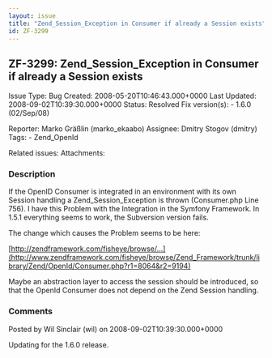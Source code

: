 ```yaml
---
layout: issue
title: "Zend_Session_Exception in Consumer if already a Session exists"
id: ZF-3299
---
```


ZF-3299: Zend\_Session\_Exception in Consumer if already a Session exists
-------------------------------------------------------------------------

 Issue Type: Bug Created: 2008-05-20T10:46:43.000+0000 Last Updated: 2008-09-02T10:39:30.000+0000 Status: Resolved Fix version(s): - 1.6.0 (02/Sep/08)
 
 Reporter:  Marko Gräßlin (marko\_ekaabo)  Assignee:  Dmitry Stogov (dmitry)  Tags: - Zend\_OpenId
 
 Related issues: 
 Attachments: 
### Description

If the OpenID Consumer is integrated in an environment with its own Session handling a Zend\_Session\_Exception is thrown (Consumer.php Line 756). I have this Problem with the Integration in the Symfony Framework. In 1.5.1 everything seems to work, the Subversion version fails.

The change which causes the Problem seems to be here:

[http://zendframework.com/fisheye/browse/…](http://www.zendframework.com/fisheye/browse/Zend_Framework/trunk/library/Zend/OpenId/Consumer.php?r1=8064&r2=9194)

Maybe an abstraction layer to access the session should be introduced, so that the OpenId Consumer does not depend on the Zend Session handling.

 

 

### Comments

Posted by Wil Sinclair (wil) on 2008-09-02T10:39:30.000+0000

Updating for the 1.6.0 release.

 

 